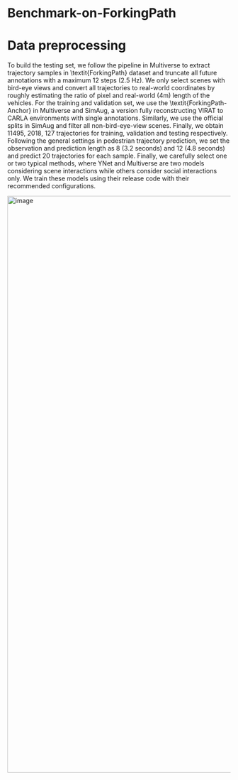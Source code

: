 # Benchmark-on-ForkingPath

# Data preprocessing
To build the testing set, we follow the pipeline in Multiverse to  extract trajectory samples in \textit{ForkingPath} dataset and truncate all future annotations with a maximum 12 steps (2.5 Hz). We only select scenes with bird-eye views and convert all trajectories to real-world coordinates by roughly estimating the ratio of pixel and real-world (4m) length of the vehicles. For the training and validation set, we use the \textit{ForkingPath-Anchor} in Multiverse and SimAug, a version fully reconstructing VIRAT to CARLA environments with single annotations. Similarly, we use the official splits in SimAug and filter all non-bird-eye-view scenes. Finally, we obtain 11495, 2018, 127 trajectories for training, validation and testing respectively. Following the general settings in pedestrian trajectory prediction, we set the observation and prediction length as 8 (3.2 seconds) and 12 (4.8 seconds) and predict 20 trajectories for each sample. Finally, we carefully select one or two typical methods, where YNet and Multiverse are two models considering scene interactions while others consider social interactions only. We train these models using their release code with their recommended configurations.

<img width="1299" alt="image" src="https://github.com/HRHLALALA/Benchmark-on-ForkingPath/assets/32263355/875a56c1-4c72-4b89-912c-9af8daac98b8">

